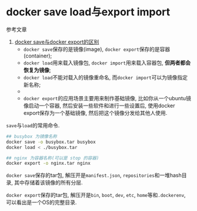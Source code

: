 # docker save load与export import

参考文章

1. [docker save与docker export的区别](https://cnodejs.org/topic/59a2304f7aeedce818249eeb)
    - `docker save`保存的是镜像(image), `docker export`保存的是容器(container); 
    - `docker load`用来载入镜像包, `docker import`用来载入容器包, **但两者都会恢复为镜像**; 
    - `docker load`不能对载入的镜像重命名, 而`docker import`可以为镜像指定新名称;
    -
    - `docker export`的应用场景主要用来制作基础镜像, 比如你从一个ubuntu镜像启动一个容器, 然后安装一些软件和进行一些设置后, 使用docker export保存为一个基础镜像, 然后把这个镜像分发给其他人使用.

`save`与`load`的常用命令.

```bash
## busybox 为镜像名称
docker save -o busybox.tar busybox
docker load < ./busybox.tar
```

```bash
## nginx 为容器名称(可以是 stop 的容器)
docker export -o nginx.tar nginx
```

`docker save`保存的tar包, 解压开是`manifest.json`, `repositories`和一堆hash目录, 其中存储着该镜像的所有分层.

`docker export`保存的tar包, 解压开是`bin`, `boot`, `dev`, `etc`, `home`等和`.dockerenv`, 可以看出是一个OS的完整目录.
